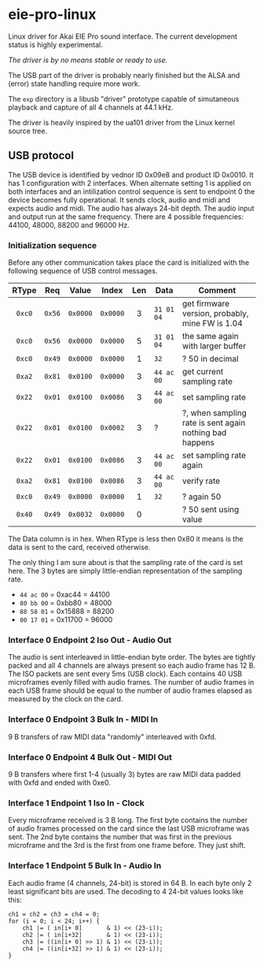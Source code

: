 # eie-pro-linux

Linux driver for Akai EIE Pro sound interface. The current development status
is highly experimental.

*The driver is by no means stable or ready to use.*

The USB part of the driver is probably nearly finished but the ALSA and
(error) state handling require more work.

The `exp` directory is a libusb "driver" prototype capable of simutaneous
playback and capture of all 4 channels at 44.1 kHz.

The driver is heavily inspired by the ua101 driver from the Linux kernel
source tree.


## USB protocol

The USB device is identified by vednor ID 0x09e8 and product ID 0x0010. It has
1 configuration with 2 interfaces. When alternate setting 1 is applied on both
interfaces and an intilization control sequence is sent to endpoint 0 the
device becomes fully operational. It sends clock, audio and midi and expects
audio and midi. The audio has always 24-bit depth. The audio input and output
run at the same frequency. There are 4 possible frequencies: 44100, 48000,
88200 and 96000 Hz.


### Initialization sequence

Before any other communication takes place the card is initialized with the
following sequence of USB control messages.

 RType | Req | Value | Index | Len | Data | Comment
:-----:|:---:|:-----:|:-----:|:---:|------|--------
`0xc0` | `0x56`| `0x0000`| `0x0000`|  3  | `31 01 04` | get firmware version, probably, mine FW is 1.04
`0xc0` | `0x56`| `0x0000`| `0x0000`|  5  | `31 01 04` | the same again with larger buffer
`0xc0` | `0x49`| `0x0000`| `0x0000`|  1  | `32` | ? 50 in decimal
`0xa2` | `0x81`| `0x0100`| `0x0000`|  3  | `44 ac 00` | get current sampling rate
`0x22` | `0x01`| `0x0100`| `0x0086`|  3  | `44 ac 00` | set sampling rate
`0x22` | `0x01`| `0x0100`| `0x0002`|  3  | ? | ?, when sampling rate is sent again nothing bad happens
`0x22` | `0x01`| `0x0100`| `0x0086`|  3  | `44 ac 00` | set sampling rate again
`0xa2` | `0x81`| `0x0100`| `0x0086`|  3  | `44 ac 00` | verify rate
`0xc0` | `0x49`| `0x0000`| `0x0000`|  1  | `32` | ? again 50
`0x40` | `0x49`| `0x0032`| `0x0000`|  0  | | ? 50 sent using value

The Data column is in hex. When RType is less then 0x80 it means is the data
is sent to the card, received otherwise.

The only thing I am sure about is that the sampling rate of the card is set
here. The 3 bytes are simply little-endian representation of the sampling
rate.

* `44 ac 00` = 0xac44 = 44100
* `80 bb 00` = 0xbb80 = 48000
* `88 58 01` = 0x15888 = 88200
* `00 17 01` = 0x11700 = 96000


### Interface 0 Endpoint 2 Iso Out - Audio Out

The audio is sent interleaved in little-endian byte order. The bytes are
tightly packed and all 4 channels are always present so each audio frame has
12 B. The ISO packets are sent every 5ms (USB clock). Each contains 40 USB
microframes evenly filled with audio frames. The number of audio frames in
each USB frame should be equal to the number of audio frames elapsed as
measured by the clock on the card.


### Interface 0 Endpoint 3 Bulk In - MIDI In

9 B transfers of raw MIDI data "randomly" interleaved with 0xfd.


### Interface 0 Endpoint 4 Bulk Out - MIDI Out

9 B transfers where first 1-4 (usually 3) bytes are raw MIDI data padded with
0xfd and ended with 0xe0.


### Interface 1 Endpoint 1 Iso In - Clock

Every microframe received is 3 B long. The first byte contains the number of
audio frames processed on the card since the last USB microframe was sent. The
2nd byte contains the number that was first in the previous microframe and the
3rd is the first from one frame before. They just shift.


### Interface 1 Endpoint 5 Bulk In - Audio In

Each audio frame (4 channels, 24-bit) is stored in 64 B. In each byte only 2
least significant bits are used. The decoding to 4 24-bit values looks like
this:

	ch1 = ch2 = ch3 = ch4 = 0;
	for (i = 0; i < 24; i++) {
		ch1 |= ( in[i+ 0]       & 1) << (23-i));
		ch2 |= ( in[i+32]       & 1) << (23-i));
		ch3 |= ((in[i+ 0] >> 1) & 1) << (23-i));
		ch4 |= ((in[i+32] >> 1) & 1) << (23-i));
	}
